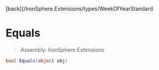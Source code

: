 ﻿

[back](/IronSphere.Extensions/types/WeekOfYearStandard

# Equals

> Assembly: IronSphere.Extensions

```csharp
bool Equals(object obj)
```



 